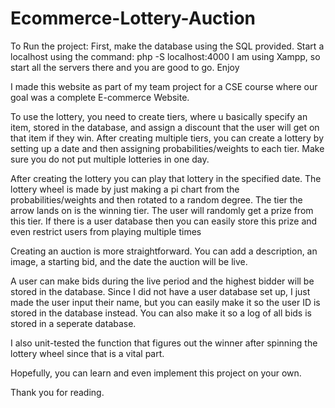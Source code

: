 # Ecommerce-Lottery-Auction

To Run the project:
  First, make the database using the SQL provided.
  Start a localhost using the command: php -S localhost:4000
  I am using Xampp, so start all the servers there and you are good to go.
  Enjoy

I made this website as part of my team project for a CSE course where our goal was a complete E-commerce Website.

To use the lottery, you need to create tiers, where u basically specify an item, stored in the database, and assign a discount that the user will get on that item if they win.
After creating multiple tiers, you can create a lottery by setting up a date and then assigning probabilities/weights to each tier.
Make sure you do not put multiple lotteries in one day.

After creating the lottery you can play that lottery in the specified date. The lottery wheel is made by just making a pi chart from the probabilities/weights and then rotated to a random degree. The tier the arrow lands on is the winning tier. The user will randomly get a prize from this tier. If there is a user database then you can easily store this prize and even restrict users from playing multiple times

Creating an auction is more straightforward. You can add a description, an image, a starting bid, and the date the auction will be live.

A user can make bids during the live period and the highest bidder will be stored in the database. Since I did not have a user database set up, I just made the user input their name, but you can easily make it so the user ID is stored in the database instead. You can also make it so a log of all bids is stored in a seperate database.

I also unit-tested the function that figures out the winner after spinning the lottery wheel since that is a vital part.

Hopefully, you can learn and even implement this project on your own.

Thank you for reading.
